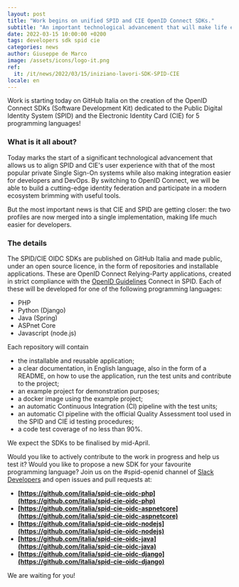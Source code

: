 ```yaml
---
layout: post
title: "Work begins on unified SPID and CIE OpenID Connect SDKs."
subtitle: "An important technological advancement that will make life easier for developers"
date: 2022-03-15 10:00:00 +0200
tags: developers sdk spid cie
categories: news
author: Giuseppe de Marco
image: /assets/icons/logo-it.png
ref:
  it: /it/news/2022/03/15/iniziano-lavori-SDK-SPID-CIE
locale: en
---
```


Work is starting today on GitHub Italia on the creation of the OpenID Connect SDKs (Software Development Kit) dedicated to the Public Digital Identity System (SPID) and the Electronic Identity Card (CIE) for 5 programming languages!

### What is it all about? 

Today marks the start of a significant technological advancement that allows us to align SPID and CIE's user experience with that of the most popular private Single Sign-On systems while also making integration easier for developers and DevOps. By switching to OpenID Connect, we will be able to build a cutting-edge identity federation and participate in a modern ecosystem brimming with useful tools.

But the most important news is that CIE and SPID are getting closer: the two profiles are now merged into a single implementation, making life much easier for developers.

### The details

The SPID/CIE OIDC SDKs are published on GitHub Italia and made public, under an open source licence, in the form of repositories and installable applications. These are OpenID Connect Relying-Party applications, created in strict compliance with the [OpenID Guidelines](https://www.agid.gov.it/sites/default/files/repository_files/linee_guida_openid_connect_in_spid.pdf) Connect in SPID. Each of these will be developed for one of the following programming languages:

- PHP
- Python (Django)
- Java (Spring)
- ASPnet Core
- Javascript (node.js)

Each repository will contain

- the installable and reusable application;
- a clear documentation, in English language, also in the form of a README, on how to use the application, run the test units and contribute to the project;
- an example project for demonstration purposes;
- a docker image using the example project;
- an automatic Continuous Integration (CI) pipeline with the test units;
- an automatic CI pipeline with the official Quality Assessment tool used in the SPID and CIE id testing procedures;
- a code test coverage of no less than 90%.

We expect the SDKs to be finalised by mid-April.

Would you like to actively contribute to the work in progress and help us test it? Would you like to propose a new SDK for your favourite programming language? Join us on the #spid-openid channel of [Slack Developers](https://slack.developers.italia.it/) and open issues and pull requests at:

- **[https://github.com/italia/spid-cie-oidc-php](https://github.com/italia/spid-cie-oidc-php)**
- **[https://github.com/italia/spid-cie-oidc-aspnetcore](https://github.com/italia/spid-cie-oidc-aspnetcore)**
- **[https://github.com/italia/spid-cie-oidc-nodejs](https://github.com/italia/spid-cie-oidc-nodejs)**
- **[https://github.com/italia/spid-cie-oidc-java](https://github.com/italia/spid-cie-oidc-java)**
- **[https://github.com/italia/spid-cie-oidc-django](https://github.com/italia/spid-cie-oidc-django)**


We are waiting for you!
